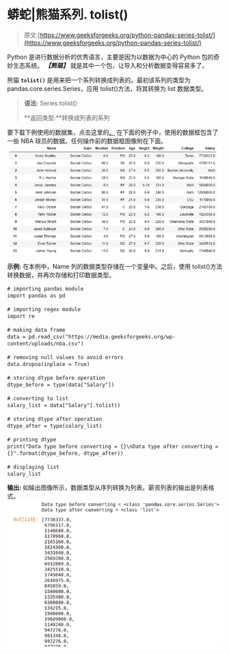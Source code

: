 # 蟒蛇|熊猫系列. tolist()

> 原文:[https://www.geeksforgeeks.org/python-pandas-series-tolist/](https://www.geeksforgeeks.org/python-pandas-series-tolist/)

Python 是进行数据分析的优秀语言，主要是因为以数据为中心的 Python 包的奇妙生态系统。 ***【熊猫】*** 就是其中一个包，让导入和分析数据变得容易多了。

熊猫 **`tolist()`** 是用来把一个系列转换成列表的。最初该系列的类型为 pandas.core.series.Series，应用 tolist()方法，将其转换为 list 数据类型。

> **语法:** Series.tolist()
> 
> **返回类型:**转换成列表的系列

要下载下例使用的数据集，点击这里的[。](https://media.geeksforgeeks.org/wp-content/uploads/nba.csv)
在下面的例子中，使用的数据框包含了一些 NBA 球员的数据。任何操作前的数据框图像附在下面。
![](img/793ad040c852f46d3cbfdaf19ee388c2.png)

**示例:**
在本例中，Name 列的数据类型存储在一个变量中。之后，使用 tolist()方法转换数据，并再次存储和打印数据类型。

```
# importing pandas module 
import pandas as pd 

# importing regex module
import re

# making data frame 
data = pd.read_csv("https://media.geeksforgeeks.org/wp-content/uploads/nba.csv") 

# removing null values to avoid errors 
data.dropna(inplace = True) 

# storing dtype before operation
dtype_before = type(data["Salary"])

# converting to list
salary_list = data["Salary"].tolist()

# storing dtype after operation
dtype_after = type(salary_list)

# printing dtype
print("Data type before converting = {}\nData type after converting = {}".format(dtype_before, dtype_after))

# displaying list
salary_list
```

**输出:**
如输出图像所示，数据类型从序列转换为列表。薪资列表的输出是列表格式。
![](img/f9a5519703b1adb1433bee68e0e640ab.png)